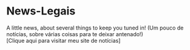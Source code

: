 # News-Legais
A little news, about several things to keep you tuned in! (Um pouco de notícias, sobre várias coisas para te deixar antenado!)  
[Clique aqui para visitar meu site de notícias]
